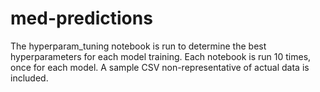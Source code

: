 # med-predictions
The hyperparam_tuning notebook is run to determine the best hyperparameters for each model training. Each notebook is run 10 times, once for each model. A sample CSV non-representative of actual data is included.